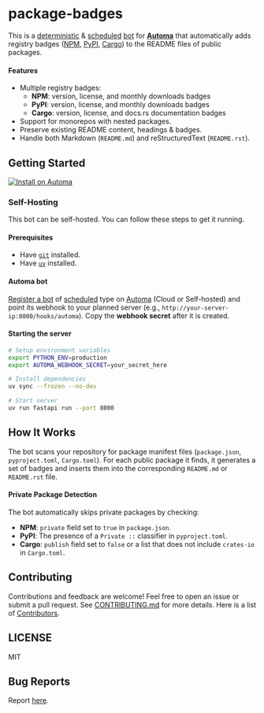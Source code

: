 # package-badges

This is a [deterministic](https://docs.automa.app/bots/types#deterministic) & [scheduled](https://docs.automa.app/bots/types#scheduled) [bot](https://docs.automa.app/bots) for [**Automa**](https://automa.app) that automatically adds registry badges ([NPM](https://npmjs.org), [PyPI](https://pypi.org), [Cargo](https://crates.io)) to the README files of public packages.

#### Features

- Multiple registry badges:
  - **NPM**: version, license, and monthly downloads badges
  - **PyPI**: version, license, and monthly downloads badges
  - **Cargo**: version, license, and docs.rs documentation badges
- Support for monorepos with nested packages.
- Preserve existing README content, headings & badges.
- Handle both Markdown (`README.md`) and reStructuredText (`README.rst`).

## Getting Started

[![Install on Automa](https://automa.app/install.svg)](https://console.automa.app/$/bots/new/badges/package-badges)

### Self-Hosting

This bot can be self-hosted. You can follow these steps to get it running.

#### Prerequisites

- Have [`git`](https://git-scm.com/) installed.
- Have [`uv`](https://docs.astral.sh/uv/) installed.

#### Automa bot

[Register a bot](https://docs.automa.app/bot-development/registration) of [scheduled](https://docs.automa.app/bots/types#scheduled) type on [Automa](https://automa.app) (Cloud or Self-hosted) and point its webhook to your planned server (e.g., `http://your-server-ip:8000/hooks/automa`). Copy the **webhook secret** after it is created.

#### Starting the server

```sh
# Setup environment variables
export PYTHON_ENV=production
export AUTOMA_WEBHOOK_SECRET=your_secret_here

# Install dependencies
uv sync --frozen --no-dev

# Start server
uv run fastapi run --port 8000
```

## How It Works

The bot scans your repository for package manifest files (`package.json`, `pyproject.toml`, `Cargo.toml`). For each public package it finds, it generates a set of badges and inserts them into the corresponding `README.md` or `README.rst` file.

#### Private Package Detection

The bot automatically skips private packages by checking:

- **NPM**: `private` field set to `true` in `package.json`.
- **PyPI**: The presence of a `Private ::` classifier in `pyproject.toml`.
- **Cargo**: `publish` field set to `false` or a list that does not include `crates-io` in `Cargo.toml`.

## Contributing

Contributions and feedback are welcome! Feel free to open an issue or submit a pull request. See [CONTRIBUTING.md](CONTRIBUTING.md) for more details. Here is a list of [Contributors](https://github.com/automa/package-badges/contributors).

## LICENSE

MIT

## Bug Reports

Report [here](https://github.com/automa/package-badges/issues).
